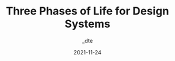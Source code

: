 ---
author: _dte
date: 2021-11-24
draft: true
tags:
  - design-systems
target_url: https://daneden.me/blog/2021/three-phases-of-design-systems
title: Three Phases of Life for Design Systems
---